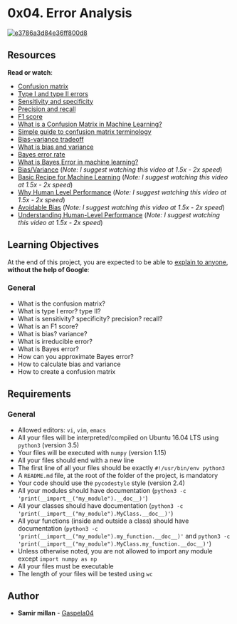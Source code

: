 <h1 class="gap">0x04. Error Analysis</h1>

<article id="description" class="gap formatted-content">
    <p><a href="https://imgbb.com/"><img src="https://i.ibb.co/nfRF8Vt/e3786a3d84e36ff800d8.jpg" alt="e3786a3d84e36ff800d8" border="0"></a></p>

<h2>Resources</h2>

<p><strong>Read or watch</strong>:</p>

<ul>
<li><a href="/rltoken/Bn9M-MGfoJrw0-TpHTa9Uw" title="Confusion matrix" target="_blank">Confusion matrix</a> </li>
<li><a href="/rltoken/fxhGH4L-87fD_e11L-T0IA" title="Type I and type II errors" target="_blank">Type I and type II errors</a> </li>
<li><a href="/rltoken/jn65gXxuPRCOX3zo7ZMAVg" title="Sensitivity and specificity" target="_blank">Sensitivity and specificity</a> </li>
<li><a href="/rltoken/a2j2_WIV27HgPCm2rXYW0A" title="Precision and recall" target="_blank">Precision and recall</a> </li>
<li><a href="/rltoken/n0icgR0KqaHEdpn3FAbJoQ" title="F1 score" target="_blank">F1 score</a> </li>
<li><a href="/rltoken/qocVwJJrC7gC9cOUc2Wn7A" title="What is a Confusion Matrix in Machine Learning?" target="_blank">What is a Confusion Matrix in Machine Learning?</a> </li>
<li><a href="/rltoken/YSLbZZN4UAp33VXvfhFWyA" title="Simple guide to confusion matrix terminology" target="_blank">Simple guide to confusion matrix terminology</a> </li>
<li><a href="/rltoken/eWYy4ivH1yTEU0SYElZNxA" title="Bias-variance tradeoff" target="_blank">Bias-variance tradeoff</a> </li>
<li><a href="/rltoken/aPtj03_mws2J_d50hWU8TA" title="What is bias and variance" target="_blank">What is bias and variance</a> </li>
<li><a href="/rltoken/VC4wmuWuQH7Du-uLOZ2AZg" title="Bayes error rate" target="_blank">Bayes error rate</a> </li>
<li><a href="/rltoken/x6wgEm5-QbyIehgFZCb2rQ" title="What is Bayes Error in machine learning?" target="_blank">What is Bayes Error in machine learning?</a> </li>
<li><a href="/rltoken/OXuEmLkHubDofoueWMlY7A" title="Bias/Variance" target="_blank">Bias/Variance</a> (<em>Note: I suggest watching this video at 1.5x - 2x speed</em>)</li>
<li><a href="/rltoken/gVKdBNxmO8FU3eQaNClVZQ" title="Basic Recipe for Machine Learning" target="_blank">Basic Recipe for Machine Learning</a> (<em>Note: I suggest watching this video at 1.5x - 2x speed</em>)</li>
<li><a href="/rltoken/M6c62wjBk5AOOowkj14ITA" title="Why Human Level Performance" target="_blank">Why Human Level Performance</a> (<em>Note: I suggest watching this video at 1.5x - 2x speed</em>)</li>
<li><a href="/rltoken/1yhh1YA_Xa_R3t0xUy4p9Q" title="Avoidable Bias" target="_blank">Avoidable Bias</a> (<em>Note: I suggest watching this video at 1.5x - 2x speed</em>)</li>
<li><a href="/rltoken/YtDkYixp6TUAxMc4liTtBg" title="Understanding Human-Level Performance" target="_blank">Understanding Human-Level Performance</a> (<em>Note: I suggest watching this video at 1.5x - 2x speed</em>)</li>
</ul>

<h2>Learning Objectives</h2>

<p>At the end of this project, you are expected to be able to <a href="/rltoken/awuH81I13hn7SPnYtLzlBQ" title="explain to anyone" target="_blank">explain to anyone</a>, <strong>without the help of Google</strong>:</p>

<h3>General</h3>

<ul>
<li>What is the confusion matrix?</li>
<li>What is type I error? type II?</li>
<li>What is sensitivity? specificity? precision? recall?</li>
<li>What is an F1 score?</li>
<li>What is bias? variance?</li>
<li>What is irreducible error?</li>
<li>What is Bayes error?</li>
<li>How can you approximate Bayes error?</li>
<li>How to calculate bias and variance</li>
<li>How to create a confusion matrix</li>
</ul>

<h2>Requirements</h2>

<h3>General</h3>

<ul>
<li>Allowed editors: <code>vi</code>, <code>vim</code>, <code>emacs</code></li>
<li>All your files will be interpreted/compiled on Ubuntu 16.04 LTS using <code>python3</code> (version 3.5)</li>
<li>Your files will be executed with <code>numpy</code> (version 1.15)</li>
<li>All your files should end with a new line</li>
<li>The first line of all your files should be exactly <code>#!/usr/bin/env python3</code></li>
<li>A <code>README.md</code> file, at the root of the folder of the project, is mandatory</li>
<li>Your code should use the <code>pycodestyle</code> style (version 2.4)</li>
<li>All your modules should have documentation (<code>python3 -c 'print(__import__("my_module").__doc__)'</code>)</li>
<li>All your classes should have documentation (<code>python3 -c 'print(__import__("my_module").MyClass.__doc__)'</code>)</li>
<li>All your functions (inside and outside a class) should have documentation (<code>python3 -c 'print(__import__("my_module").my_function.__doc__)'</code> and <code>python3 -c 'print(__import__("my_module").MyClass.my_function.__doc__)'</code>)</li>
<li>Unless otherwise noted, you are not allowed to import any module except <code>import numpy as np</code></li>
<li>All your files must be executable</li>
<li>The length of your files will be tested using <code>wc</code></li>
</ul>

  </article>

## Author
* **Samir millan** - [Gaspela04](https://github.com/Gaspela04)
